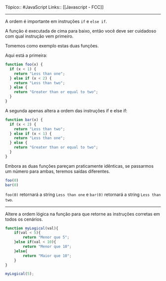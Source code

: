 Tópico:: #JavaScript 
Links:: [[Javascript - FCC]]

---

A ordem é importante em instruções `if` e `else if`.

A função é executada de cima para baixo, então você deve ser cuidadoso com qual instrução vem primeiro.

Tomemos como exemplo estas duas funções.

Aqui está a primeira:

```js
function foo(x) {
  if (x < 1) {
    return "Less than one";
  } else if (x < 2) {
    return "Less than two";
  } else {
    return "Greater than or equal to two";
  }
}
```

A segunda apenas altera a ordem das instruções if e else if:

```js
function bar(x) {
  if (x < 2) {
    return "Less than two";
  } else if (x < 1) {
    return "Less than one";
  } else {
    return "Greater than or equal to two";
  }
}
```

Embora as duas funções pareçam praticamente idênticas, se passarmos um número para ambas, teremos saídas diferentes.

```js
foo(0)
bar(0)
```

`foo(0)` retornará a string `Less than one` e `bar(0)` retornará a string `Less than two`.

---

Altere a ordem lógica na função para que retorne as instruções corretas em todos os cenários.

```js
function myLogical(val){
	if(val < 5){
		return "Menor que 5";
	}else if(val < 10){
		return "Menor que 10";
	}else{
		return "Maior que 10";
	}
}

myLogical(5);
```
